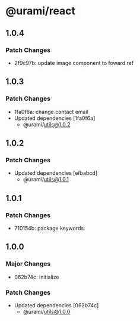 # @urami/react

## 1.0.4

### Patch Changes

- 2f9c97b: update image component to foward ref

## 1.0.3

### Patch Changes

- 1fa0f6a: change contact email
- Updated dependencies [1fa0f6a]
  - @urami/utils@1.0.2

## 1.0.2

### Patch Changes

- Updated dependencies [efbabcd]
  - @urami/utils@1.0.1

## 1.0.1

### Patch Changes

- 710154b: package keywords

## 1.0.0

### Major Changes

- 062b74c: initialize

### Patch Changes

- Updated dependencies [062b74c]
  - @urami/utils@1.0.0
